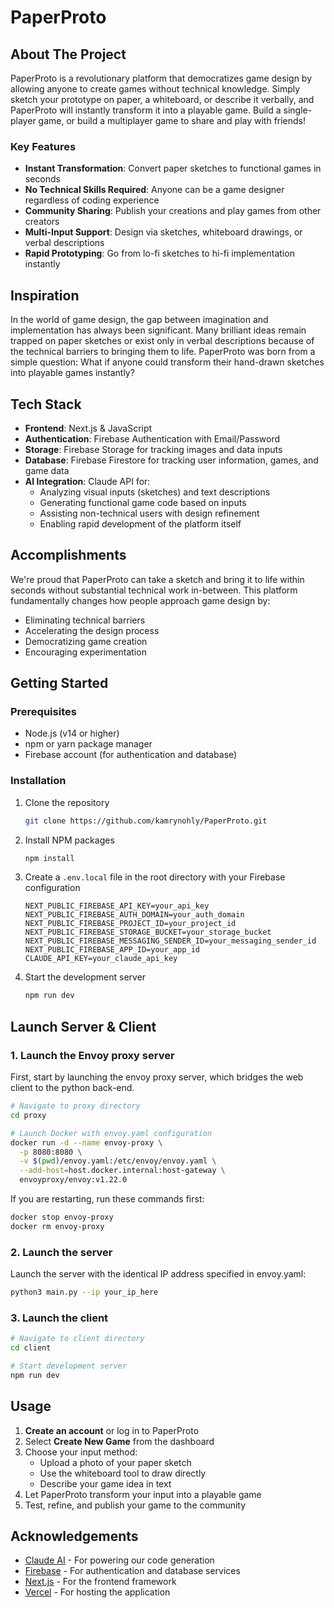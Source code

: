 # PaperProto

## About The Project

PaperProto is a revolutionary platform that democratizes game design by allowing anyone to create games without technical knowledge. Simply sketch your prototype on paper, a whiteboard, or describe it verbally, and PaperProto will instantly transform it into a playable game. Build a single-player game, or build a multiplayer game to share and play with friends!

### Key Features

- **Instant Transformation**: Convert paper sketches to functional games in seconds
- **No Technical Skills Required**: Anyone can be a game designer regardless of coding experience
- **Community Sharing**: Publish your creations and play games from other creators
- **Multi-Input Support**: Design via sketches, whiteboard drawings, or verbal descriptions
- **Rapid Prototyping**: Go from lo-fi sketches to hi-fi implementation instantly

## Inspiration

In the world of game design, the gap between imagination and implementation has always been significant. Many brilliant ideas remain trapped on paper sketches or exist only in verbal descriptions because of the technical barriers to bringing them to life. PaperProto was born from a simple question: What if anyone could transform their hand-drawn sketches into playable games instantly?

## Tech Stack

- **Frontend**: Next.js & JavaScript
- **Authentication**: Firebase Authentication with Email/Password
- **Storage**: Firebase Storage for tracking images and data inputs
- **Database**: Firebase Firestore for tracking user information, games, and game data
- **AI Integration**: Claude API for:
  - Analyzing visual inputs (sketches) and text descriptions
  - Generating functional game code based on inputs
  - Assisting non-technical users with design refinement
  - Enabling rapid development of the platform itself

## Accomplishments

We're proud that PaperProto can take a sketch and bring it to life within seconds without substantial technical work in-between. This platform fundamentally changes how people approach game design by:

- Eliminating technical barriers
- Accelerating the design process
- Democratizing game creation
- Encouraging experimentation

## Getting Started

### Prerequisites

- Node.js (v14 or higher)
- npm or yarn package manager
- Firebase account (for authentication and database)

### Installation

1. Clone the repository
   ```sh
   git clone https://github.com/kamrynohly/PaperProto.git
   ```
2. Install NPM packages
   ```sh
   npm install
   ```
3. Create a `.env.local` file in the root directory with your Firebase configuration
   ```
   NEXT_PUBLIC_FIREBASE_API_KEY=your_api_key
   NEXT_PUBLIC_FIREBASE_AUTH_DOMAIN=your_auth_domain
   NEXT_PUBLIC_FIREBASE_PROJECT_ID=your_project_id
   NEXT_PUBLIC_FIREBASE_STORAGE_BUCKET=your_storage_bucket
   NEXT_PUBLIC_FIREBASE_MESSAGING_SENDER_ID=your_messaging_sender_id
   NEXT_PUBLIC_FIREBASE_APP_ID=your_app_id
   CLAUDE_API_KEY=your_claude_api_key
   ```
4. Start the development server
   ```sh
   npm run dev
   ```

## Launch Server & Client

### 1. Launch the Envoy proxy server

First, start by launching the envoy proxy server, which bridges the web client to the python back-end.

```bash
# Navigate to proxy directory
cd proxy

# Launch Docker with envoy.yaml configuration
docker run -d --name envoy-proxy \
  -p 8080:8080 \
  -v $(pwd)/envoy.yaml:/etc/envoy/envoy.yaml \
  --add-host=host.docker.internal:host-gateway \
  envoyproxy/envoy:v1.22.0
```

If you are restarting, run these commands first:

```bash
docker stop envoy-proxy
docker rm envoy-proxy
```

### 2. Launch the server

Launch the server with the identical IP address specified in envoy.yaml:

```bash
python3 main.py --ip your_ip_here
```

### 3. Launch the client

```bash
# Navigate to client directory
cd client

# Start development server
npm run dev
```

## Usage

1. **Create an account** or log in to PaperProto
2. Select **Create New Game** from the dashboard
3. Choose your input method:
   - Upload a photo of your paper sketch
   - Use the whiteboard tool to draw directly
   - Describe your game idea in text
4. Let PaperProto transform your input into a playable game
5. Test, refine, and publish your game to the community

## Acknowledgements

* [Claude AI](https://www.anthropic.com/claude) - For powering our code generation
* [Firebase](https://firebase.google.com/) - For authentication and database services
* [Next.js](https://nextjs.org/) - For the frontend framework
* [Vercel](https://vercel.com/) - For hosting the application